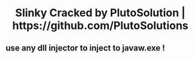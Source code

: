 <h1 align="center">Slinky Cracked by PlutoSolution | https://github.com/PlutoSolutions

## use any dll injector to inject to javaw.exe !

